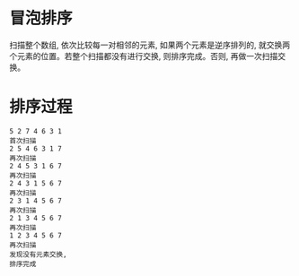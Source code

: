 # 冒泡排序

扫描整个数组, 依次比较每一对相邻的元素, 如果两个元素是逆序排列的, 就交换两个元素的位置。若整个扫描都没有进行交换, 则排序完成。否则, 再做一次扫描交换。

# 排序过程
```
5 2 7 4 6 3 1
首次扫描
2 5 4 6 3 1 7
再次扫描
2 4 5 3 1 6 7
再次扫描
2 4 3 1 5 6 7
再次扫描
2 3 1 4 5 6 7
再次扫描
2 1 3 4 5 6 7
再次扫描
1 2 3 4 5 6 7
再次扫描
发现没有元素交换, 
排序完成
```
